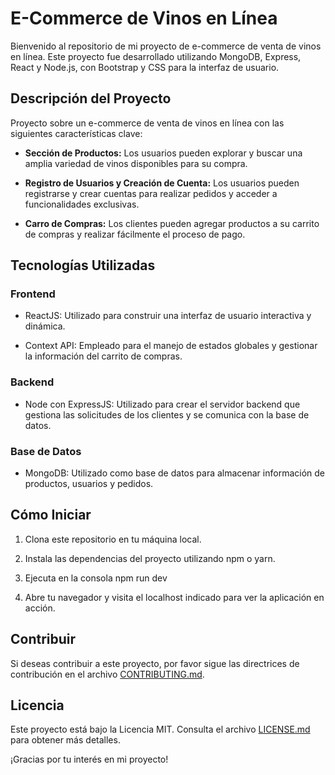 # E-Commerce de Vinos en Línea

Bienvenido al repositorio de mi proyecto de e-commerce de venta de vinos en línea. Este proyecto fue desarrollado utilizando MongoDB, Express, React y Node.js, con Bootstrap y CSS para la interfaz de usuario.

## Descripción del Proyecto

Proyecto sobre un e-commerce de venta de vinos en línea con las siguientes características clave:

- **Sección de Productos:** Los usuarios pueden explorar y buscar una amplia variedad de vinos disponibles para su compra.

- **Registro de Usuarios y Creación de Cuenta:** Los usuarios pueden registrarse y crear cuentas para realizar pedidos y acceder a funcionalidades exclusivas.

- **Carro de Compras:** Los clientes pueden agregar productos a su carrito de compras y realizar fácilmente el proceso de pago.

## Tecnologías Utilizadas

### Frontend

- ReactJS: Utilizado para construir una interfaz de usuario interactiva y dinámica.

- Context API: Empleado para el manejo de estados globales y gestionar la información del carrito de compras.

### Backend

- Node con ExpressJS: Utilizado para crear el servidor backend que gestiona las solicitudes de los clientes y se comunica con la base de datos.

### Base de Datos

- MongoDB: Utilizado como base de datos para almacenar información de productos, usuarios y pedidos.

## Cómo Iniciar

1. Clona este repositorio en tu máquina local.

2. Instala las dependencias del proyecto utilizando npm o yarn.

3. Ejecuta en la consola npm run dev

4. Abre tu navegador y visita el localhost indicado para ver la aplicación en acción.


## Contribuir

Si deseas contribuir a este proyecto, por favor sigue las directrices de contribución en el archivo [CONTRIBUTING.md](CONTRIBUTING.md).

## Licencia

Este proyecto está bajo la Licencia MIT. Consulta el archivo [LICENSE.md](LICENSE.md) para obtener más detalles.

¡Gracias por tu interés en mi proyecto!
